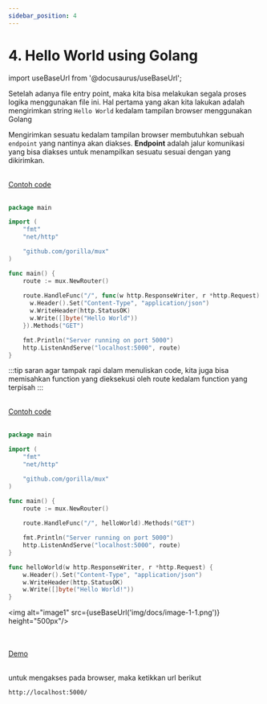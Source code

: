 ```yaml
---
sidebar_position: 4
---
```


# 4. Hello World using Golang

import useBaseUrl from '@docusaurus/useBaseUrl';

Setelah adanya file entry point, maka kita bisa melakukan segala proses logika menggunakan file ini. Hal pertama yang akan kita lakukan adalah mengirimkan string `Hello World` kedalam tampilan browser menggunakan Golang

Mengirimkan sesuatu kedalam tampilan browser membutuhkan sebuah `endpoint` yang nantinya akan diakses. **Endpoint** adalah jalur komunikasi yang bisa diakses untuk menampilkan sesuatu sesuai dengan yang dikirimkan.

<br/>
<a class="btn-example-code" href="https://github.com/demo-dumbways/ebook-code-result-chapter-2-golang/blob/day2-1-hello-world-golang/main.go">
Contoh code
</a>
<br/>
<br/>

```go {11-17} title="main.go"
package main

import (
    "fmt"
    "net/http"

    "github.com/gorilla/mux"
)

func main() {
    route := mux.NewRouter()
    
    route.HandleFunc("/", func(w http.ResponseWriter, r *http.Request) {
      w.Header().Set("Content-Type", "application/json")
      w.WriteHeader(http.StatusOK)
      w.Write([]byte("Hello World"))
    }).Methods("GET")

    fmt.Println("Server running on port 5000")
    http.ListenAndServe("localhost:5000", route)
}
```

:::tip saran
agar tampak rapi dalam menuliskan code, kita juga bisa memisahkan function yang dieksekusi oleh route kedalam function yang terpisah
:::

<br/>
<a class="btn-example-code" href="https://github.com/demo-dumbways/ebook-code-result-chapter-2-golang/blob/day2-2-hello-world-golang-separated/main.go">
Contoh code
</a>
<br/>
<br/>

```go {13,19-24} title="main.go"
package main

import (
    "fmt"
    "net/http"

    "github.com/gorilla/mux"
)

func main() {
    route := mux.NewRouter()
    
    route.HandleFunc("/", helloWorld).Methods("GET")

    fmt.Println("Server running on port 5000")
    http.ListenAndServe("localhost:5000", route)
}

func helloWorld(w http.ResponseWriter, r *http.Request) {
	w.Header().Set("Content-Type", "application/json")
	w.WriteHeader(http.StatusOK)
	w.Write([]byte("Hello World!"))
}
```

<img alt="image1" src={useBaseUrl('img/docs/image-1-1.png')} height="500px"/>

<br />
<br />

<div>
<a class="btn-demo" href="">
Demo
</a>
</div>
<br />

untuk mengakses pada browser, maka ketikkan url berikut

```
http://localhost:5000/
```
